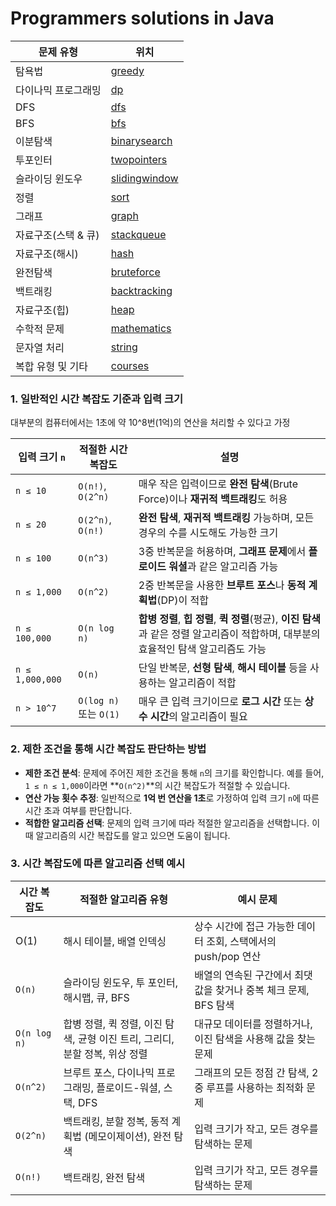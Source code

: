 # Programmers solutions in Java

| 문제 유형        | 위치                                                                      |
|--------------|-------------------------------------------------------------------------|
| 탐욕법          | [greedy](src%2Fmain%2Fjava%2Flearn%2Fchallenges%2Fgreedy)               |
| 다이나믹 프로그래밍   | [dp](src%2Fmain%2Fjava%2Flearn%2Fchallenges%2Fdp)                       |
| DFS          | [dfs](src%2Fmain%2Fjava%2Flearn%2Fchallenges%2Fdfs)                     |
| BFS          | [bfs](src%2Fmain%2Fjava%2Flearn%2Fchallenges%2Fbfs)                     |
| 이분탐색         | [binarysearch](src%2Fmain%2Fjava%2Flearn%2Fchallenges%2Fbinarysearch)   |
| 투포인터         | [twopointers](src%2Fmain%2Fjava%2Flearn%2Fchallenges%2Ftwopointers)     |
| 슬라이딩 윈도우     | [slidingwindow](src%2Fmain%2Fjava%2Flearn%2Fchallenges%2Fslidingwindow) |
| 정렬           | [sort](src%2Fmain%2Fjava%2Flearn%2Fchallenges%2Fsort)                   |
| 그래프          | [graph](src%2Fmain%2Fjava%2Flearn%2Fchallenges%2Fgraph)                 |
| 자료구조(스택 & 큐) | [stackqueue](src%2Fmain%2Fjava%2Flearn%2Fchallenges%2Fstackqueue)       |
| 자료구조(해시)     | [hash](src%2Fmain%2Fjava%2Flearn%2Fchallenges%2Fhash)                   |
| 완전탐색         | [bruteforce](src%2Fmain%2Fjava%2Flearn%2Fchallenges%2Fbruteforce)       |
| 백트래킹         | [backtracking](src%2Fmain%2Fjava%2Flearn%2Fchallenges%2Fbacktracking)   |
| 자료구조(힙)      | [heap](src%2Fmain%2Fjava%2Flearn%2Fchallenges%2Fheap)                   |
| 수학적 문제       | [mathematics](src%2Fmain%2Fjava%2Flearn%2Fchallenges%2Fmathematics)     |
| 문자열 처리       | [string](src%2Fmain%2Fjava%2Flearn%2Fchallenges%2Fstring)               |
| 복합 유형 및 기타   | [courses](src%2Fmain%2Fjava%2Flearn%2Fchallenges%2Fcourses)             |

### 1. 일반적인 시간 복잡도 기준과 입력 크기
대부분의 컴퓨터에서는 1초에 약 10^8번(1억)의 연산을 처리할 수 있다고 가정

| 입력 크기 `n`       | 적절한 시간 복잡도           | 설명                                                                                    |
|-----------------|----------------------|---------------------------------------------------------------------------------------|
| `n ≤ 10`        | `O(n!)`, `O(2^n)`    | 매우 작은 입력이므로 **완전 탐색**(Brute Force)이나 **재귀적 백트래킹**도 허용                                 |
| `n ≤ 20`        | `O(2^n)`, `O(n!)`    | **완전 탐색**, **재귀적 백트래킹** 가능하며, 모든 경우의 수를 시도해도 가능한 크기                                   |
| `n ≤ 100`       | `O(n^3)`             | 3중 반복문을 허용하며, **그래프 문제**에서 **플로이드 워셜**과 같은 알고리즘 가능                                    |
| `n ≤ 1,000`     | `O(n^2)`             | 2중 반복문을 사용한 **브루트 포스**나 **동적 계획법**(DP)이 적합                                            |
| `n ≤ 100,000`   | `O(n log n)`         | **합병 정렬**, **힙 정렬**, **퀵 정렬**(평균), **이진 탐색**과 같은 정렬 알고리즘이 적합하며, 대부분의 효율적인 탐색 알고리즘도 가능 |
| `n ≤ 1,000,000` | `O(n)`               | 단일 반복문, **선형 탐색**, **해시 테이블** 등을 사용하는 알고리즘이 적합                                        |
| `n > 10^7`      | `O(log n)` 또는 `O(1)` | 매우 큰 입력 크기이므로 **로그 시간** 또는 **상수 시간**의 알고리즘이 필요                                        |

### 2. 제한 조건을 통해 시간 복잡도 판단하는 방법

- **제한 조건 분석**: 문제에 주어진 제한 조건을 통해 `n`의 크기를 확인합니다. 예를 들어, `1 ≤ n ≤ 1,000`이라면 **`O(n^2)`**의 시간 복잡도가 적절할 수 있습니다.
- **연산 가능 횟수 추정**: 일반적으로 **1억 번 연산을 1초**로 가정하여 입력 크기 `n`에 따른 시간 초과 여부를 판단합니다.
- **적합한 알고리즘 선택**: 문제의 입력 크기에 따라 적절한 알고리즘을 선택합니다. 이때 알고리즘의 시간 복잡도를 알고 있으면 도움이 됩니다.

### 3. 시간 복잡도에 따른 알고리즘 선택 예시

| 시간 복잡도       | 적절한 알고리즘 유형                                       | 예시 문제                                   |
|--------------|---------------------------------------------------|-----------------------------------------|
| O(1)         | 해시 테이블, 배열 인덱싱	                                   | 상수 시간에 접근 가능한 데이터 조회, 스택에서의 push/pop 연산 |
| `O(n)`       | 슬라이딩 윈도우, 투 포인터, 해시맵, 큐, BFS	                     | 배열의 연속된 구간에서 최댓값을 찾거나 중복 체크 문제, BFS 탐색  |
| `O(n log n)` | 합병 정렬, 퀵 정렬, 이진 탐색, 균형 이진 트리, 그리디, 분할 정복, 위상 정렬 	 | 대규모 데이터를 정렬하거나, 이진 탐색을 사용해 값을 찾는 문제     |
| `O(n^2)`     | 브루트 포스, 다이나믹 프로그래밍, 플로이드-워셜, 스택, DFS	             | 그래프의 모든 정점 간 탐색, 2중 루프를 사용하는 최적화 문제     |
| `O(2^n)`     | 백트래킹, 분할 정복, 동적 계획법 (메모이제이션), 완전 탐색	              | 입력 크기가 작고, 모든 경우를 탐색하는 문제               |
| `O(n!)`      | 백트래킹, 완전 탐색	                                      | 입력 크기가 작고, 모든 경우를 탐색하는 문제               |
